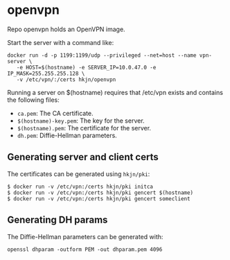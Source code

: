 openvpn
=======

Repo openvpn holds an OpenVPN image.

Start the server with a command like:

```
docker run -d -p 1199:1199/udp --privileged --net=host --name vpn-server \
   -e HOST=$(hostname) -e SERVER_IP=10.0.47.0 -e IP_MASK=255.255.255.128 \
   -v /etc/vpn/:/certs hkjn/openvpn
```

Running a server on $(hostname) requires that /etc/vpn exists and contains the
following files:
* `ca.pem`: The CA certificate.
* `$(hostname)-key.pem`: The key for the server.
* `$(hostname).pem`: The certificate for the server.
* `dh.pem`: Diffie-Hellman parameters.

## Generating server and client certs

The certificates can be generated using `hkjn/pki`:

```
$ docker run -v /etc/vpn:/certs hkjn/pki initca
$ docker run -v /etc/vpn:/certs hkjn/pki gencert $(hostname)
$ docker run -v /etc/vpn:/certs hkjn/pki gencert someclient

```

## Generating DH params

The Diffie-Hellman parameters can be generated with:

```
openssl dhparam -outform PEM -out dhparam.pem 4096
```
